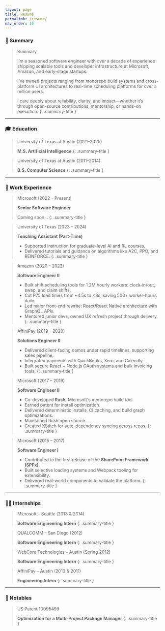 ```yaml
---
layout: page
title: Resume
permalink: /resume/
nav_order: 10
---
```


### 📌 Summary

> Summary  
>
> I’m a seasoned software engineer with over a decade of experience shipping scalable tools and developer infrastructure at Microsoft, Amazon, and early-stage startups.
>
> I’ve owned projects ranging from monorepo build systems and cross-platform UI architectures to real-time scheduling platforms for over a million users.
>
> I care deeply about reliability, clarity, and impact—whether it’s through open-source contributions, mentorship, or hands-on execution.
{: .summary-title }

---

### 🎓 Education

> University of Texas at Austin (2021–2025)  
>
> **M.S. Artificial Intelligence**
{: .summary-title }

> University of Texas at Austin (2011–2014)  
>
> **B.S. Computer Science**
{: .summary-title }

---

### 💼 Work Experience

> Microsoft (2022 – Present)  
>
> **Senior Software Engineer**  
>
> Coming soon...
{: .summary-title }

> University of Texas (2023 – 2024)  
>
> **Teaching Assistant (Part-Time)**  
>
> - Supported instruction for graduate-level AI and RL courses.  
> - Delivered tutorials and guidance on algorithms like A2C, PPO, and REINFORCE.
{: .summary-title }

> Amazon (2020 – 2022)  
>
> **Software Engineer II**  
>
> - Built shift scheduling tools for 1.2M hourly workers: clock-in/out, swap, and claim shifts.  
> - Cut P75 load times from ~4.5s to <3s, saving 500+ worker-hours daily.  
> - Led major front-end rewrite: React/React Native architecture with GraphQL APIs.  
> - Mentored junior devs, owned UX refresh project through delivery.
{: .summary-title }

> AffiniPay (2019 – 2020)  
>
> **Solutions Engineer II**  
>
> - Delivered client-facing demos under rapid timelines, supporting sales pipeline.  
> - Integrated payments with QuickBooks, Xero, and Calendly.  
> - Built secure React + Node.js OAuth systems and bulk invoicing tools.
{: .summary-title }

> Microsoft (2017 – 2019)  
>
> **Software Engineer II**  
>
> - Co-developed **Rush**, Microsoft's monorepo build tool.  
> - Earned patent for install optimization.  
> - Delivered deterministic installs, CI caching, and build graph optimizations.  
> - Maintained Rush open source.  
> - Created XStitch for auto-dependency syncing across repos.
{: .summary-title }

> Microsoft (2015 – 2017)  
>
> **Software Engineer I**  
>
> - Contributed to the first release of the **SharePoint Framework (SPFx)**.  
> - Built selective loading systems and Webpack tooling for extensibility.  
> - Delivered real-world components to validate the platform.
{: .summary-title }

---

### 🧑‍💻 Internships

> Microsoft – Seattle (2013 & 2014)  
>
> **Software Engineering Intern**
{: .summary-title }

> QUALCOMM – San Diego (2012)  
>
> **Software Engineering Intern**
{: .summary-title }

> WebCore Technologies – Austin (Spring 2012)  
>
> **Software Engineering Intern**
{: .summary-title }

> AffiniPay – Austin (2010 & 2011)  
>
> **Engineering Intern**
{: .summary-title }

---

### 🏅 Notables

> US Patent 10095499  
>
> **Optimization for a Multi-Project Package Manager**
{: .summary-title }
